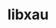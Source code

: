 ---
title: "libxau"
layout: cache
categories: [package, develop]
meta: {"compilers": ["gcc@=11.1.0", "gcc@=11.4.0", "gcc@=13.2.0", "gcc@=9.4.0", "oneapi@=2024.2.1"], "num_specs": 9, "num_specs_by_stack": {"data-vis-sdk": 1, "e4s": 1, "e4s-neoverse_v1": 1, "e4s-oneapi": 1, "e4s-power": 1, "e4s-rocm-external": 1, "gpu-tests": 3, "hep": 1, "ml-linux-x86_64-rocm": 1, "root": 9}, "oss": ["ubuntu20.04", "ubuntu22.04", "ubuntu24.04"], "platforms": ["linux"], "stacks": ["data-vis-sdk", "e4s", "e4s-neoverse_v1", "e4s-oneapi", "e4s-power", "e4s-rocm-external", "gpu-tests", "hep", "ml-linux-x86_64-rocm", "root"], "targets": ["neoverse_v1", "ppc64le", "x86_64_v3"], "versions": ["1.0.11", "1.0.12", "1.0.8"]}
spec_details: [{"compiler": "gcc@=11.4.0", "hash": "2iii657cau32bxap2t2mjtzgavvxjpcp", "os": "ubuntu22.04", "platform": "linux", "size": "-", "stacks": ["e4s", "e4s-rocm-external", "hep", "root"], "target": "x86_64_v3", "variants": ["build_system=autotools"], "versions": ["1.0.12"]}, {"compiler": "gcc@=9.4.0", "hash": "4hjmv2c7hzi67eizzgtlz6aia25vfwcj", "os": "ubuntu20.04", "platform": "linux", "size": "-", "stacks": ["e4s-power", "root"], "target": "ppc64le", "variants": ["build_system=autotools"], "versions": ["1.0.11"]}, {"compiler": "gcc@=11.1.0", "hash": "6jokbpuwlf2mwrxnqd56qstxowuhudpm", "os": "ubuntu20.04", "platform": "linux", "size": "-", "stacks": ["gpu-tests", "root"], "target": "x86_64_v3", "variants": ["build_system=autotools"], "versions": ["1.0.8"]}, {"compiler": "oneapi@=2024.2.1", "hash": "hfqsvcbq23dpa6flfobipjg4l2rfizcq", "os": "ubuntu22.04", "platform": "linux", "size": "-", "stacks": ["e4s-oneapi", "root"], "target": "x86_64_v3", "variants": ["build_system=autotools"], "versions": ["1.0.12"]}, {"compiler": "gcc@=11.1.0", "hash": "iuj64qavwtodkoj6zdwpu2ta3ro5ik6s", "os": "ubuntu20.04", "platform": "linux", "size": "-", "stacks": ["gpu-tests", "root"], "target": "x86_64_v3", "variants": ["build_system=autotools"], "versions": ["1.0.8"]}, {"compiler": "gcc@=13.2.0", "hash": "kh54uyn2gjkidv62ndfmdyaqzb76j6bx", "os": "ubuntu24.04", "platform": "linux", "size": "-", "stacks": ["ml-linux-x86_64-rocm", "root"], "target": "x86_64_v3", "variants": ["build_system=autotools"], "versions": ["1.0.12"]}, {"compiler": "gcc@=11.4.0", "hash": "pjvsvcwmyzqorxj7hfcgadpztg4ibglq", "os": "ubuntu22.04", "platform": "linux", "size": "-", "stacks": ["e4s-neoverse_v1", "root"], "target": "neoverse_v1", "variants": ["build_system=autotools"], "versions": ["1.0.11"]}, {"compiler": "gcc@=11.1.0", "hash": "vg6wpzlflti7y5traougygvc2reqynrq", "os": "ubuntu20.04", "platform": "linux", "size": "-", "stacks": ["data-vis-sdk", "root"], "target": "x86_64_v3", "variants": ["build_system=autotools"], "versions": ["1.0.12"]}, {"compiler": "gcc@=11.1.0", "hash": "xskweys7u2tcgphxuxg7iwuxfvlkhq3b", "os": "ubuntu20.04", "platform": "linux", "size": "-", "stacks": ["gpu-tests", "root"], "target": "x86_64_v3", "variants": ["build_system=autotools"], "versions": ["1.0.8"]}]
---